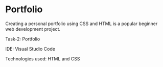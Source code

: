 # Portfolio
Creating a personal portfolio using CSS and HTML is a popular beginner web development project.

Task-2: Portfolio

IDE: Visual Studio Code

Technologies used: HTML and CSS
